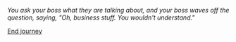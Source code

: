 
*You ask your boss what they are talking about, and your boss waves off the question, saying,
"Oh, business stuff. You wouldn't understand."*

[End journey](/node/thank_you)
